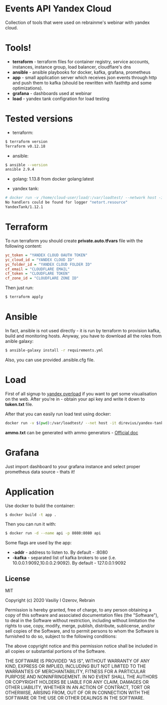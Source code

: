 # Events API Yandex Cloud

Collection of tools that were used on rebrainme's webinar with yandex cloud.

# Tools!

- **terraform** - terraform files for container registry, service accounts, instances, instance group, load balancer, cloudflare's dns
- **ansible** - ansible playbooks for docker, kafka, grafana, prometheus
- **app** - small application server which receives json events through http and push them to kafka (should be rewritten with fasthttp and some optimizations).
- **grafana** - dashboards used at webinar
- **load** - yandex tank configration for load testing

# Tested versions
- terraform:
```sh
$ terraform version
Terraform v0.12.18
```

- ansible:
```sh
$ ansible --version
ansible 2.9.4
```

- golang: 1.13.8 from docker golang:latest

- yandex tank:
```sh
# docker run -v /home/cloud-user/load/:/var/loadtest/ --network host -it direvius/yandex-tank --version
No handlers could be found for logger "netort.resource"
YandexTank/1.12.1
```

# Terraform
To run terraform you should create **private.auto.tfvars** file with the following content:
```ini
yc_token = "YANDEX CLOUD OAUTH TOKEN"
yc_cloud_id = "YANDEX CLOUD ID"
yc_folder_id = "YANDEX CLOUD FOLDER ID"
cf_email = "CLOUDFLARE EMAIL"
cf_token = "CLOUDFLARE TOKEN"
cf_zone_id = "CLOUDFLARE ZONE ID"
```

Then just run:
```sh
$ terraform apply
```

# Ansible
In fact, ansible is not used directly - it is run by terraform to provision kafka, build and monitoring hosts. Anyway, you have to download all the roles from anible galaxy:
```sh
$ ansible-galaxy install -r requirements.yml
```

Also, you can use provided .ansible.cfg file.

# Load
First of all signup to [yandex overload](http://overload.yandex.net) if you want to get some visualisation on the web. After you're in - obtain your api key and write it down to **token.txt** file.

After that you can easily run load test using docker:
```sh
docker run -v $(pwd):/var/loadtest/ --net host -it direvius/yandex-tank -c load.yml ammo.txt
```

**ammo.txt** can be generated with ammo generators - [Official doc](https://yandextank.readthedocs.io/en/latest/ammo_generators.html)

# Grafana
Just import dashboard to your grafana instance and select proper prometheus data source - thats it!

# Application
Use docker to build the container:
```sh
$ docker build -t app .
```

Then you can run it with:
```sh
$ docker run -d --name api -p 8080:8080 api
```

Some flags are used by the app:
- **-addr** - address to listen to. By default - :8080
- **-kafka** - separated list of kafka brokers to use (i.e. 10.0.0.1:9092,10.0.0.2:9092). By default - 127.0.0.1:9092

License
----
MIT

Copyright (c) 2020 Vasiliy I Ozerov, Rebrain

Permission is hereby granted, free of charge, to any person obtaining a copy of this software and associated documentation files (the "Software"), to deal in the Software without restriction, including without limitation the rights to use, copy, modify, merge, publish, distribute, sublicense, and/or sell copies of the Software, and to permit persons to whom the Software is furnished to do so, subject to the following conditions:

The above copyright notice and this permission notice shall be included in all copies or substantial portions of the Software.

THE SOFTWARE IS PROVIDED "AS IS", WITHOUT WARRANTY OF ANY KIND, EXPRESS OR IMPLIED, INCLUDING BUT NOT LIMITED TO THE WARRANTIES OF MERCHANTABILITY, FITNESS FOR A PARTICULAR PURPOSE AND NONINFRINGEMENT. IN NO EVENT SHALL THE AUTHORS OR COPYRIGHT HOLDERS BE LIABLE FOR ANY CLAIM, DAMAGES OR OTHER LIABILITY, WHETHER IN AN ACTION OF CONTRACT, TORT OR OTHERWISE, ARISING FROM, OUT OF OR IN CONNECTION WITH THE SOFTWARE OR THE USE OR OTHER DEALINGS IN THE SOFTWARE.

